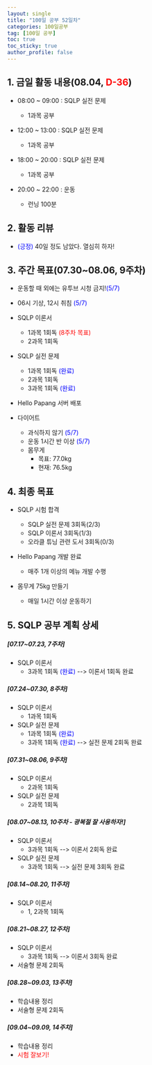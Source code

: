 ```yaml
---
layout: single
title: "100일 공부 52일차"
categories: 100일공부
tag: [100일 공부]
toc: true
toc_sticky: true
author_profile: false
---
```


## 1. 금일 활동 내용(08.04, <span style = "color:red">D-36</span>)

* 08:00 ~ 09:00 : SQLP 실전 문제
  * 1과목 공부
* 12:00 ~ 13:00 : SQLP 실전 문제
  * 1과목 공부

* 18:00 ~ 20:00 : SQLP 실전 문제
  * 1과목 공부


* 20:00 ~ 22:00 : 운동
  * 런닝 100분



## 2. 활동 리뷰

* <span style = "color:blue">(긍정)</span> 40일 정도 남았다. 열심히 하자!



##  3. 주간 목표(07.30~08.06, 9주차)

* 운동할 때 외에는 유투브 시청 금지!<span style = "color:blue">(5/7)</span>

* 06시 기상, 12시 취침 <span style = "color:blue">(5/7)</span>
* SQLP 이론서
  * 1과목 1회독 <span style = "color:red">(8주차 목표)</span>
  * 2과목 1회독
* SQLP 실전 문제
  * 1과목 1회독 <span style = "color:blue">(완료)</span>
  * 2과목 1회독
  * 3과목 1회독 <span style = "color:blue">(완료)</span>
* Hello Papang 서버 배포
* 다이어트
  * 과식하지 않기 <span style = "color:blue">(5/7)</span>
  * 운동 1시간 반 이상 <span style = "color:blue">(5/7)</span>
  * 몸무게
    * 목표: 77.0kg
    * 현재: 76.5kg



## 4. 최종 목표

* SQLP 시험 합격
  * SQLP 실전 문제 3회독(2/3)
  * SQLP 이론서 3회독(1/3)
  * 오라클 튜닝 관련 도서 3회독(0/3)
* Hello Papang 개발 완료
  * 매주 1개 이상의 메뉴 개발 수행

* 몸무게 75kg 만들기
  * 매일 1시간 이상 운동하기



## 5. SQLP 공부 계획 상세

##### [07.17~07.23, 7주차]

* SQLP 이론서 
  * 3과목 1회독 <span style = "color:blue">(완료)</span> --> 이론서 1회독 완료

##### [07.24~07.30, 8주차]

* SQLP 이론서
  * 1과목 1회독
* SQLP 실전 문제
  * 1과목 1회독 <span style = "color:blue">(완료)</span>
  * 3과목 1회독 <span style = "color:blue">(완료)</span>  --> 실전 문제 2회독 완료

##### [07.31~08.06, 9주차]

* SQLP 이론서 
  * 2과목 1회독
* SQLP 실전 문제
  * 2과목 1회독

##### [08.07~08.13, 10주차 - 광복절 잘 사용하자!]

* SQLP 이론서 
  * 3과목 1회독 --> 이론서 2회독 완료
* SQLP 실전 문제
  * 3과목 1회독 --> 실전 문제 3회독 완료

##### [08.14~08.20, 11주차]

* SQLP 이론서 
  * 1, 2과목 1회독

##### [08.21~08.27, 12주차]

* SQLP 이론서 
  * 3과목 1회독 --> 이론서 3회독 완료
* 서술형 문제 2회독

##### [08.28~09.03, 13주차]

* 학습내용 정리
* 서술형 문제 2회독

##### [09.04~09.09, 14주차]

* 학습내용 정리
* <span style = "color:red">시험 잘보기!</span>
